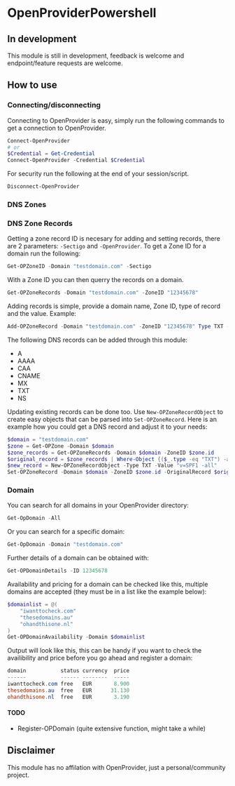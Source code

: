 # OpenProviderPowershell

## In development

This module is still in development, feedback is welcome and endpoint/feature requests are welcome.

## How to use

### Connecting/disconnecting

Connecting to OpenProvider is easy, simply run the following commands to get a connection to OpenProvider.

```powershell
Connect-OpenProvider
# or
$Credential = Get-Credential
Connect-OpenProvider -Credential $Credential
```

For security run the following at the end of your session/script.

```powershell
Disconnect-OpenProvider
```

### DNS Zones

### DNS Zone Records

Getting a zone record ID is necesary for adding and setting records, there are 2 parameters: 
```-Sectigo``` and ```-OpenProvider```. To get a Zone ID for a domain run the following:

```powershell
Get-OPZoneID -Domain "testdomain.com" -Sectigo
```

With a Zone ID you can then querry the records on a domain.

```powershell
Get-OPZoneRecords -Domain "testdomain.com" -ZoneID "12345678"
```

Adding records is simple, provide a domain name, Zone ID, type of record and the value. Example:

```powershell
Add-OPZoneRecord -Domain "testdomain.com" -ZoneID "12345678" Type TXT -Value "v=SPF1 -all"
```

The following DNS records can be added through this module:

- A
- AAAA
- CAA
- CNAME
- MX
- TXT
- NS

Updating existing records can be done too. Use ```New-OPZoneRecordObject``` to create easy objects that can be parsed into ```Set-OPZoneRecord```. Here is an example how you could get a DNS record and adjust it to your needs:

```powershell
$domain = "testdomain.com"
$zone = Get-OPZone -Domain $domain
$zone_records = Get-OPZoneRecords -Domain $domain -ZoneID $zone.id
$original_record = $zone_records | Where-Object {($_.type -eq "TXT") -and ($_.value -eq "v=SPF1 +all")}
$new_record = New-OPZoneRecordObject -Type TXT -Value "v=SPF1 -all"
Set-OPZoneRecord -Domain $domain -ZoneID $zone.id -OriginalRecord $original_record -NewRecord $new_record
```

### Domain

You can search for all domains in your OpenProvider directory:

```powershell
Get-OpDomain -All
```

Or you can search for a specific domain:

```powershell
Get-OpDomain -Domain "testdomain.com"
```

Further details of a domain can be obtained with:

```powershell
Get-OPDomainDetails -ID 12345678
```

Availability and pricing for a domain can be checked like this, multiple domains are accepted (they must be in a list like the example below):

```powershell
$domainlist = @(
    "iwanttocheck.com"
    "thesedomains.au"
    "ohandthisone.nl"
)
Get-OPDomainAvailability -Domain $domainlist
```

Output will look like this, this can be handy if you want to check the availibility and price before you go ahead and register a domain:

```powershell
domain           status currency  price
------           ------ --------  -----
iwanttocheck.com free   EUR       8.900
thesedomains.au  free   EUR      31.130
ohandthisone.nl  free   EUR       3.190
```

#### TODO

- Register-OPDomain (quite extensive function, might take a while)

## Disclaimer

This module has no affilation with OpenProvider, just a personal/community project.
